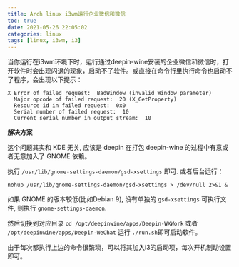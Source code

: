 ```yaml
---
title: Arch linux i3wm运行企业微信和微信
toc: true
date: 2021-05-26 22:05:02
categories: linux
tags: [linux, i3wm, i3]
---
```


当你运行在i3wm环境下时，运行通过deepin-wine安装的企业微信和微信时，打开软件时会出现闪退的现象，启动不了软件。或直接在命令行里执行命令也启动不了程序，会出现以下提示：

```
X Error of failed request:  BadWindow (invalid Window parameter)
  Major opcode of failed request:  20 (X_GetProperty)
  Resource id in failed request:  0x0
  Serial number of failed request:  10
  Current serial number in output stream:  10
```

**解决方案**

这个问题其实和 KDE 无关, 应该是 deepin 在打包 deepin-wine 的过程中有意或者无意加入了 GNOME 依赖。

执行 ``/usr/lib/gnome-settings-daemon/gsd-xsettings`` 即可.
或者后台运行：

```
nohup /usr/lib/gnome-settings-daemon/gsd-xsettings > /dev/null 2>&1 &
```

如果 GNOME 的版本较低(比如Debian 9), 没有单独的 ``gsd-xsettings`` 可执行文件, 则执行 ``gnome-settings-daemon``.

然后切换到对应目录 ``cd /opt/deepinwine/apps/Deepin-WXWork`` 或者 ``/opt/deepinwine/apps/Deepin-WeChat``
运行 ``./run.sh``即可启动软件。


由于每次都执行上边的命令很繁琐，可以将其加入i3的启动项，每次开机制动设置即可。

